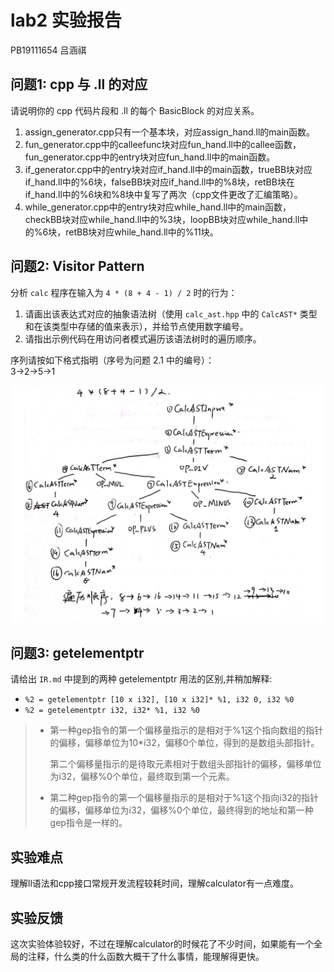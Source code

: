 # lab2 实验报告
PB19111654 吕涵祺

## 问题1: cpp 与 .ll 的对应
请说明你的 cpp 代码片段和 .ll 的每个 BasicBlock 的对应关系。
1. assign_generator.cpp只有一个基本块，对应assign_hand.ll的main函数。
2. fun_generator.cpp中的calleefunc块对应fun_hand.ll中的callee函数，fun_generator.cpp中的entry块对应fun_hand.ll中的main函数。
3. if_generator.cpp中的entry块对应if_hand.ll中的main函数，trueBB块对应if_hand.ll中的%6块，falseBB块对应if_hand.ll中的%8块，retBB块在if_hand.ll中的%6块和%8块中复写了两次（cpp文件更改了汇编策略）。
4. while_generator.cpp中的entry块对应while_hand.ll中的main函数，checkBB块对应while_hand.ll中的%3块，loopBB块对应while_hand.ll中的%6块，retBB块对应while_hand.ll中的%11块。

## 问题2: Visitor Pattern
分析 `calc` 程序在输入为 `4 * (8 + 4 - 1) / 2` 时的行为：
1. 请画出该表达式对应的抽象语法树（使用 `calc_ast.hpp` 中的 `CalcAST*` 类型和在该类型中存储的值来表示），并给节点使用数字编号。
2. 请指出示例代码在用访问者模式遍历该语法树时的遍历顺序。

序列请按如下格式指明（序号为问题 2.1 中的编号）：  
3->2->5->1

![img1](figs/img1.png)
## 问题3: getelementptr
请给出 `IR.md` 中提到的两种 getelementptr 用法的区别,并稍加解释:
  - `%2 = getelementptr [10 x i32], [10 x i32]* %1, i32 0, i32 %0`
  - `%2 = getelementptr i32, i32* %1, i32 %0`


> - 第一种gep指令的第一个偏移量指示的是相对于%1这个指向数组的指针的偏移，偏移单位为10*i32，偏移0个单位，得到的是数组头部指针。
> 
>   第二个偏移量指示的是待取元素相对于数组头部指针的偏移，偏移单位为i32，偏移%0个单位，最终取到第一个元素。
> - 第二种gep指令的第一个偏移量指示的是相对于%1这个指向i32的指针的偏移，偏移单位为i32，偏移%0个单位，最终得到的地址和第一种gep指令是一样的。

## 实验难点
理解ll语法和cpp接口常规开发流程较耗时间，理解calculator有一点难度。

## 实验反馈
这次实验体验较好，不过在理解calculator的时候花了不少时间，如果能有一个全局的注释，什么类的什么函数大概干了什么事情，能理解得更快。

